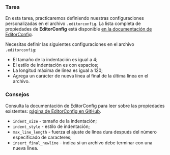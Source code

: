 ### Tarea

En esta tarea, practicaremos definiendo nuestras configuraciones personalizadas en el archivo `.editorconfig`. La lista completa de propiedades de **EditorConfig** está disponible [en la documentación de EditorConfig](https://github.com/editorconfig/editorconfig/wiki/EditorConfig-Properties).

Necesitas definir las siguientes configuraciones en el archivo `.editorconfig`:

- El tamaño de la indentación es igual a 4;
- El estilo de indentación es con espacios;
- La longitud máxima de línea es igual a 120;
- Agrega un carácter de nueva línea al final de la última línea en el archivo.

### Consejos

<div class="hint" title="Propiedades de EditorConfig">
Consulta la documentación de EditorConfig para leer sobre las propiedades existentes: <a href="https://github.com/editorconfig/editorconfig/wiki/EditorConfig-Properties">página de EditorConfig en GitHub</a>.

- `indent_size` - tamaño de la indentación;
- `indent_style` - estilo de indentación;
- `max_line_length` - fuerza el ajuste de línea dura después del número especificado de caracteres;
- `insert_final_newline` - indica si un archivo debe terminar con una nueva línea.
</div>